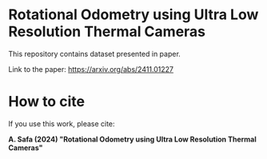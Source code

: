 # Rotational Odometry using Ultra Low Resolution Thermal Cameras
This repository contains dataset presented in paper.

Link to the paper: https://arxiv.org/abs/2411.01227

# How to cite

If you use this work, please cite:

**A. Safa (2024) "Rotational Odometry using Ultra Low Resolution Thermal Cameras"**



